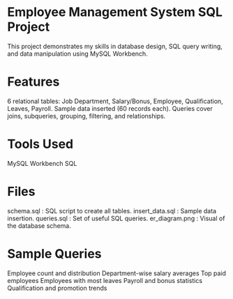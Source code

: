 # Employee Management System SQL Project
This project demonstrates my skills in database design, SQL query writing, and data manipulation using MySQL Workbench.
# Features
  6 relational tables: Job Department, Salary/Bonus, Employee, Qualification, Leaves, Payroll.
  Sample data inserted (60 records each).
  Queries cover joins, subqueries, grouping, filtering, and relationships.
# Tools Used
  MySQL Workbench
  SQL
# Files
  schema.sql : SQL script to create all tables.
  insert_data.sql : Sample data insertion.
  queries.sql : Set of useful SQL queries.
  er_diagram.png : Visual of the database schema.

# Sample Queries
  Employee count and distribution
  Department-wise salary averages
  Top paid employees
  Employees with most leaves
  Payroll and bonus statistics
  Qualification and promotion trends
  
  

